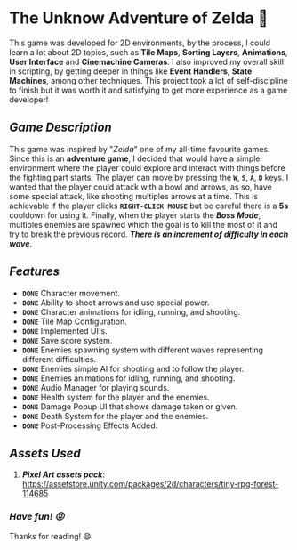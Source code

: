 # **The Unknow Adventure of Zelda** :bow_and_arrow: 

This game was developed for 2D environments, by the process, I could learn a lot about 2D topics, such as **Tile Maps**,  **Sorting Layers**, **Animations**, **User Interface** and **Cinemachine Cameras**. I also improved my overall skill in scripting, by getting deeper in things like **Event Handlers**, **State Machines**, among other techniques.
This project took a lot of self-discipline to finish but it was worth it and satisfying to get more experience as a game developer!


## *Game Description* 

This game was inspired by "*Zelda*" one of my all-time favourite games. Since this is an **adventure game**, I decided that would have a simple environment where the player could explore and interact with things before the fighting part starts. 
The player can move by pressing the **`W`**, **`S`**, **`A`**, **`D`** keys.
I wanted that the player could attack with a bowl and arrows, as so, have some special attack, like shooting multiples arrows at a time. This is achievable if the player clicks **`RIGHT-CLICK MOUSE`** but be careful there is a **5s** cooldown for using it.
Finally, when the player starts the ***Boss Mode***, multiples enemies are spawned which the goal is to kill the most of it and try to break the previous record. ***There is an increment of difficulty in each wave***.


## *Features*

- **`DONE`** Character movement.
- **`DONE`** Ability to shoot arrows and use special power.
- **`DONE`** Character animations for idling, running, and shooting.  
- **`DONE`** Tile Map Configuration.
- **`DONE`** Implemented UI's.
- **`DONE`** Save score system.
- **`DONE`** Enemies spawning system with different waves representing different difficulties.
- **`DONE`** Enemies simple AI for shooting and to follow the player.
- **`DONE`** Enemies animations for idling, running, and shooting.
- **`DONE`** Audio Manager for playing sounds.  
- **`DONE`** Health system for the player and the enemies.  
- **`DONE`** Damage Popup UI that shows damage taken or given.
- **`DONE`** Death System for the player and the enemies.
- **`DONE`**  Post-Processing Effects Added.

## *Assets Used*

1. ***Pixel Art assets pack***:  https://assetstore.unity.com/packages/2d/characters/tiny-rpg-forest-114685


### ***Have fun! :stuck_out_tongue_winking_eye:*** 
Thanks for reading! :smile:
